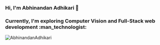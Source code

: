 ### Hi, I'm Abhinandan Adhikari 👋
<h3>Currently, I'm exploring Computer Vision and Full-Stack web development :man_technologist: </h3>

<p align="left"> <img src="https://komarev.com/ghpvc/?username=AbhinandanAdhikari&label=Profile%20views&color=0e75b6&style=flat" alt="AbhinandanAdhikari" /> </p>
<!--
**AbhinandanAdhikari/AbhinandanAdhikari** is a ✨ _special_ ✨ repository because its `README.md` (this file) appears on your GitHub profile.

Here are some ideas to get you started:

- 🔭 I’m currently working on Computer Vision projects ...
- 🌱 I’m currently exploring Computer Vision and Full-Stack web development...
- 👯 I’m looking to collaborate on ...
- 🤔 I’m looking for help with ...
- 💬 Ask me about ...
- 📫 How to reach me: ...
- 😄 Pronouns: ...
- ⚡ Fun fact: ...
-->
